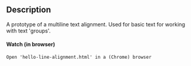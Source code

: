## Description

A prototype of a multiline text alignment. Used for basic text for working with text 'groups'.


#### Watch (in browser)
>
```
Open 'hello-line-alignment.html' in a (Chrome) browser
```
